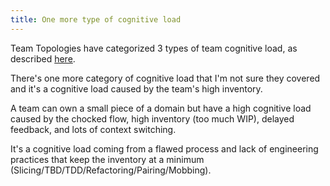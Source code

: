 ```yaml
---
title: One more type of cognitive load
---
```


Team Topologies have categorized 3 types of team cognitive load, as described [here](https://itrevolution.com/cognitive-load/).  

There's one more category of cognitive load that I'm not sure they covered and it's a cognitive load caused by the team's high inventory.  

A team can own a small piece of a domain but have a high cognitive load caused by the chocked flow, high inventory (too much WIP), delayed feedback, and lots of context switching.  

It's a cognitive load coming from a flawed process and lack of engineering practices that keep the inventory at a minimum (Slicing/TBD/TDD/Refactoring/Pairing/Mobbing).  
